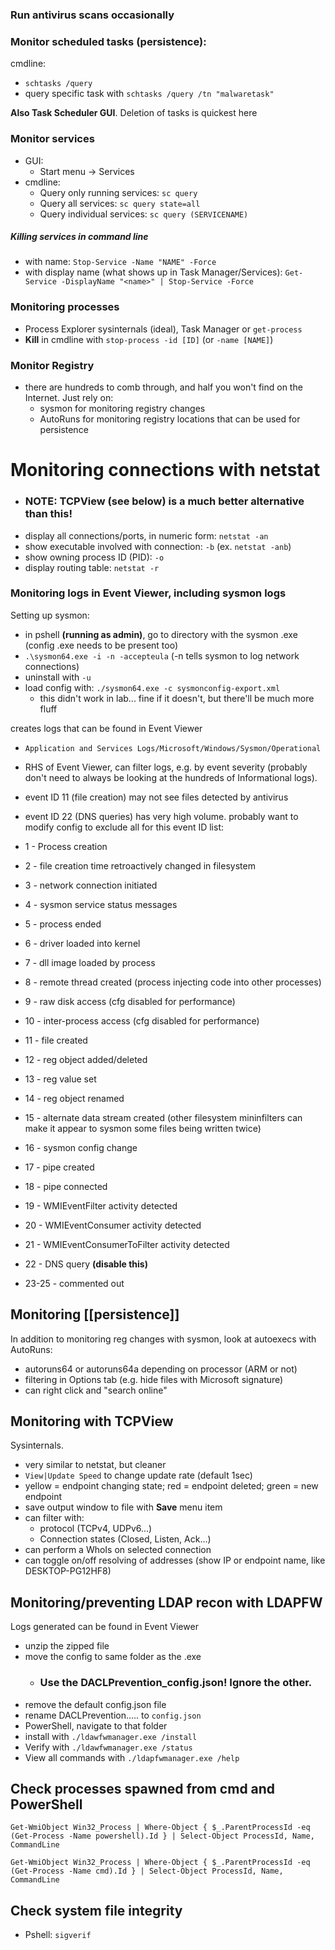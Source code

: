 
### Run antivirus scans occasionally

### Monitor scheduled tasks (persistence):
cmdline:
- `schtasks /query`
- query specific task with `schtasks /query /tn "malwaretask"`

**Also Task Scheduler GUI**. Deletion of tasks is quickest here

### Monitor services
- GUI:
	- Start menu -> Services
- cmdline:
	- Query only running services: `sc query`
	- Query all services: `sc query state=all`
	- Query individual services: `sc query (SERVICENAME)`
##### Killing services in command line
- with name: `Stop-Service -Name "NAME" -Force`
- with display name (what shows up in Task Manager/Services): `Get-Service -DisplayName "<name>" | Stop-Service -Force`

### Monitoring processes
- Process Explorer sysinternals (ideal), Task Manager or `get-process`
- **Kill** in cmdline with `stop-process -id [ID]` (or `-name [NAME]`)

### Monitor Registry
- there are hundreds to comb through, and half you won't find on the Internet. Just rely on:
	- sysmon for monitoring registry changes
	- AutoRuns for monitoring registry locations that can be used for persistence







# Monitoring connections with netstat
- ### NOTE: TCPView (see below) is a much better alternative than this!
- display all connections/ports, in numeric form: `netstat -an`
- show executable involved with connection: `-b` (ex. `netstat -anb`)
- show owning process ID (PID): `-o`
- display routing table: `netstat -r`

### Monitoring logs in Event Viewer, including sysmon logs
Setting up sysmon:
- in pshell **(running as admin)**, go to directory with the sysmon .exe (config .exe needs to be present too)
- `.\sysmon64.exe -i -n -accepteula` (-n tells sysmon to log network connections)
- uninstall with `-u`
- load config with: `./sysmon64.exe -c sysmonconfig-export.xml`
	- this didn't work in lab... fine if it doesn't, but there'll be much more fluff

creates logs that can be found in Event Viewer
- `Application and Services Logs/Microsoft/Windows/Sysmon/Operational`
- RHS of Event Viewer, can filter logs, e.g. by event severity (probably don't need to always be looking at the hundreds of Informational logs). 


- event ID 11 (file creation) may not see files detected by antivirus
- event ID 22 (DNS queries) has very high volume. probably want to modify config to exclude all for this
event ID list:
- 1 - Process creation
- 2 - file creation time retroactively changed in filesystem
- 3 - network connection initiated
- 4 - sysmon service status messages
- 5 - process ended
- 6 - driver loaded into kernel
- 7 - dll image loaded by process
- 8 - remote thread created (process injecting code into other processes)
- 9 - raw disk access (cfg disabled for performance)
- 10 - inter-process access (cfg disabled for performance)
- 11 - file created
- 12 - reg object added/deleted
- 13 - reg value set
- 14 - reg object renamed
- 15 - alternate data stream created (other filesystem mininfilters can make it appear to sysmon some files being written twice)
- 16 - sysmon config change
- 17 - pipe created
- 18 - pipe connected
- 19 - WMIEventFilter activity detected
- 20 - WMIEventConsumer activity detected
- 21 - WMIEventConsumerToFilter activity detected
- 22 - DNS query **(disable this)**
- 23-25 - commented out


## Monitoring [[persistence]]
In addition to monitoring reg changes with sysmon, look at autoexecs with AutoRuns:
- autoruns64 or autoruns64a depending on processor (ARM or not)
- filtering in Options tab (e.g. hide files with Microsoft signature)
- can right click and "search online"


## Monitoring with TCPView
Sysinternals.
- very similar to netstat, but cleaner
- `View|Update Speed` to change update rate (default 1sec)
- yellow = endpoint changing state; red = endpoint deleted; green = new endpoint
- save output window to file with **Save** menu item
- can filter with:
	- protocol (TCPv4, UDPv6...)
	- Connection states (Closed, Listen, Ack...)
- can perform a WhoIs on selected connection
- can toggle on/off resolving of addresses (show IP or endpoint name, like DESKTOP-PG12HF8)

## Monitoring/preventing LDAP recon with LDAPFW
Logs generated can be found in Event Viewer
- unzip the zipped file
- move the config to same folder as the .exe
	- ### Use the DACLPrevention_config.json! Ignore the other.
- remove the default config.json file
- rename DACLPrevention..... to `config.json`
- PowerShell, navigate to that folder
- install with `./ldawfwmanager.exe /install`
- Verify with `./ldawfwmanager.exe /status`
- View all commands with `./ldapfwmanager.exe /help`

## Check processes spawned from cmd and PowerShell

`Get-WmiObject Win32_Process | Where-Object { $_.ParentProcessId -eq (Get-Process -Name powershell).Id } | Select-Object ProcessId, Name, CommandLine` 

`Get-WmiObject Win32_Process | Where-Object { $_.ParentProcessId -eq (Get-Process -Name cmd).Id } | Select-Object ProcessId, Name, CommandLine`

## Check system file integrity
- Pshell: `sigverif`